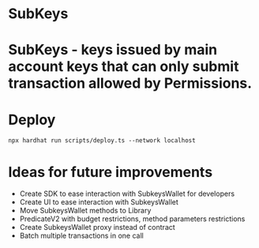 # SubKeys

# SubKeys - keys issued by main account keys that can only submit transaction allowed by Permissions.

# Deploy

```
npx hardhat run scripts/deploy.ts --network localhost
```



# Ideas for future improvements
- Create SDK to ease interaction with SubkeysWallet for developers
- Create UI to ease interaction with SubkeysWallet
- Move SubkeysWallet methods to Library
- PredicateV2 with budget restrictions, method parameters restrictions
- Create SubkeysWallet proxy instead of contract
- Batch multiple transactions in one call
